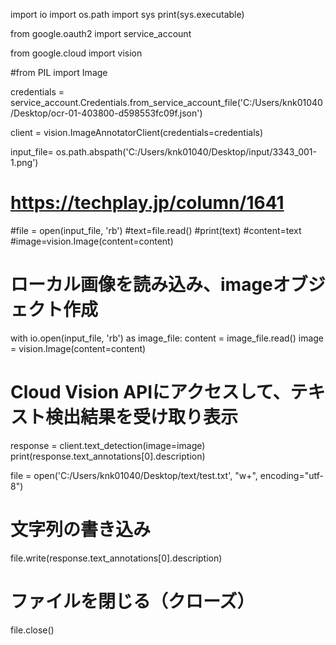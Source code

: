 import io
import os.path
import sys
print(sys.executable)

from google.oauth2 import  service_account

from google.cloud import vision

#from PIL import Image

credentials = service_account.Credentials.from_service_account_file('C:/Users/knk01040/Desktop/ocr-01-403800-d598553fc09f.json')

client = vision.ImageAnnotatorClient(credentials=credentials)

input_file= os.path.abspath('C:/Users/knk01040/Desktop/input/3343_001-1.png')

# https://techplay.jp/column/1641

#file = open(input_file, 'rb')
#text=file.read()
#print(text)
#content=text
#image=vision.Image(content=content)

# ローカル画像を読み込み、imageオブジェクト作成
with io.open(input_file, 'rb') as image_file:
    content = image_file.read()
image = vision.Image(content=content)

# Cloud Vision APIにアクセスして、テキスト検出結果を受け取り表示
response = client.text_detection(image=image)
print(response.text_annotations[0].description)




file = open('C:/Users/knk01040/Desktop/text/test.txt', "w+", encoding="utf-8")
# 文字列の書き込み
file.write(response.text_annotations[0].description)
# ファイルを閉じる（クローズ）
file.close()
